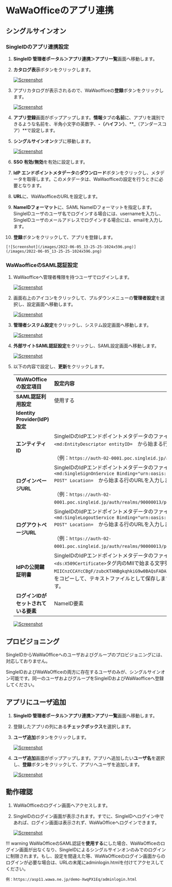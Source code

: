 # WaWaOfficeのアプリ連携
## シングルサインオン
### SingleIDのアプリ連携設定
1. **SingleID 管理者ポータル＞アプリ連携＞アプリ一覧**画面へ移動します。
2. **カタログ表示**ボタンをクリックします。
    
    [![Screenshot](/images/2022-08-16_3-53-18.png)](/images/2022-08-16_3-53-18.png)

3. アプリカタログが表示されるので、WaWaofficeの**登録**ボタンをクリックします。
    
    [![Screenshot](/images/2022-06-05_13-22-11.png)](/images/2022-06-05_13-22-11.png)

4. **アプリ登録**画面がポップアップします。**情報**タブの**名前**に、アプリを識別できるような名前を、半角小文字の英数字、**-（ハイフン）**、**_（アンダースコア）**で設定します。
5. **シングルサインオン**タブに移動します。
    
    [![Screenshot](/images/2022-06-05_13-23-10-1024x596.png)](/images/2022-06-05_13-23-10-1024x596.png)

6. **SSO 有効/無効**を有効に設定します。
7. **IdP エンドポイントメタデータ**の**ダウンロード**ボタンをクリックし、メタデータを取得します。このメタデータは、WaWaofficeの設定を行うときに必要となります。
8. **URL**に、WaWaofficeのURLを設定します。
9.  **NameIDフォーマット**に、SAML NameIDフォーマットを指定します。SingleIDユーザのユーザ名でログインする場合には、usernameを入力し、SingleIDユーザのメールアドレスでログインする場合には、emailを入力します。  
10.  **登録**ボタンをクリックして、アプリを登録します。
    
    [![Screenshot](/images/2022-06-05_13-25-25-1024x596.png)](/images/2022-06-05_13-25-25-1024x596.png)

### WaWaofficeのSAML認証設定
1. WaWaofficeへ管理者権限を持つユーザでログインします。
    
    [![Screenshot](/images/2022-04-14_9-54-58.png)](/images/2022-04-14_9-54-58.png)

2. 画面右上のアイコンをクリックして、プルダウンメニューの**管理者設定**を選択し、設定画面へ移動します。

    [![Screenshot](/images/2022-04-14_9-59-58.png)](/images/2022-04-14_9-59-58.png)

3. **管理者システム設定**をクリックし、システム設定画面へ移動します。
    
    [![Screenshot](/images/image-8-1024x184.png)](/images/image-8-1024x184.png)

4. **外部サイトSAML認証設定**をクリックし、SAML設定画面へ移動します。
    
    [![Screenshot](/images/2022-04-14_10-04-55-1024x549.png)](/images/2022-04-14_10-04-55-1024x549.png)

5. 以下の内容で設定し、**更新**をクリックします。

    | **WaWaOfficeの設定項目** | **設定内容** |
    | :--- | :--- |
    | **SAML認証利用設定** | 使用する |
    | **Identity Provider(IdP)設定** ||
    | **エンティティID** | SingleIDのIdPエンドポイントメタデータのファイルを開きます。<br>`<md:EntityDescriptor entityID=`　から始まる行のURLを入力します。<br><br>（例：`https://auth-02-0001.poc.singleid.jp/auth/realms/90000013`） |
    | **ログインページURL** | SingleIDのIdPエンドポイントメタデータのファイルを開きます。<br>`<md:SingleSignOnService Binding="urn:oasis:names:tc:SAML:2.0:bindings:HTTP-POST" Location=`　から始まる行のURLを入力します。<br><br>（例：`https://auth-02-0001.poc.singleid.jp/auth/realms/90000013/protocol/saml`） |
    | **ログアウトページURL** | SingleIDのIdPエンドポイントメタデータのファイルを開きます。<br>`<md:SingleLogoutService Binding="urn:oasis:names:tc:SAML:2.0:bindings:HTTP-POST" Location=`　から始まる行のURLを入力します。<br><br>（例：`https://auth-02-0001.poc.singleid.jp/auth/realms/90000013/protocol/saml`） |
    | **IdPの公開鍵証明書** | SingleIDのIdPエンドポイントメタデータのファイルを開きます。<br>`<ds:X509Certificate>`タグ内のMIIで始まる文字列（例：`MIICnzCCAYcCBgF/zubcKTANBgkqhkiG9w0BAQsFADATMREwDwYDVQQDDAg3MDAwMDA4MTA……..`）をコピーして、テキストファイルとして保存します。そのファイルをアップロードします。 |
    | **ログインIDがセットされている要素** | NameID要素 |

    [![Screenshot](/images/2022-04-14_10-17-29.png)](/images/2022-04-14_10-17-29.png)

## プロビジョニング
SingleIDからWaWaOfficeへのユーザおよびグループのプロビジョニングには、対応しておりません。

SingleIDおよびWaWaOfficeの両方に存在するユーザのみが、シングルサインオン可能です。同一のユーザおよびグループをSingleIDおよびWaWaofficeへ登録してください。

## アプリにユーザ追加
1. **SingleID 管理者ポータル＞アプリ連携＞アプリ一覧**画面へ移動します。
2. 登録したアプリの列にある**チェックボックス**を選択します。
3. **ユーザ追加**ボタンをクリックします。
    
    [![Screenshot](/images/image-4.png)](/images/image-4.png)

4. **ユーザ追加**画面がポップアップします。アプリへ追加したい**ユーザ名**を選択し、**登録**ボタンをクリックして、アプリへユーザを追加します。
    
    [![Screenshot](/images/image-5.png)](/images/image-5.png)

## 動作確認
1. WaWaOfficeのログイン画面へアクセスします。
2. SingleIDのログイン画面が表示されます。すでに、SingleIDへログイン中であれば、ログイン画面は表示されず、WaWaOfficeへログインできます。
    
    [![Screenshot](/images/image-7-1024x462.png)](/images/image-7-1024x462.png)

!!! warning
    WaWaOfficeのSAML認証を**使用する**にした場合、WaWaOfficeのログイン画面が出なくなり、SingleIDによるシングルサインオンのみでのログインに制限されます。もし、設定を間違えた等、WaWaOfficeのログイン画面からのログインが必要な場合は、URLの末尾にadminlogin.htmlを付けてアクセスしてください。

    例：https://asp11.wawa.ne.jp/demo-XwqPX1Eq/adminlogin.html

